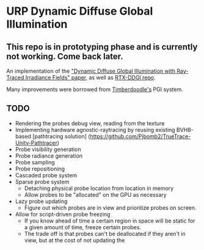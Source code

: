 # URP Dynamic Diffuse Global Illumination

## This repo is in prototyping phase and is currently not working. Come back later.

An implementation of the ["Dynamic Diffuse Global Illumination with Ray-Traced Irradiance Fields" paper](https://jcgt.org/published/0008/02/01/), as well as [RTX-DDGI repo](https://github.com/NVIDIAGameWorks/RTXGI-DDGI).

Many improvements were borrowed from [Timberdoodle's](https://github.com/Sunset-Flock/Timberdoodle/) PGI system.

## TODO
- Rendering the probes debug view, reading from the texture
- Implementing hardware agnostic-raytracing by reusing existing BVH8-based [pathtracing solution] (https://github.com/Pjbomb2/TrueTrace-Unity-Pathtracer)
- Probe visibility generation
- Probe radiance generation
- Probe sampling
- Probe repositioning
- Cascaded probe system
- Sparse probe system
  - Detaching physical probe location from location in memory
  - Allow probes to be "allocated" on the GPU as necessary
- Lazy probe updating
  - Figure out which probes are in view and prioritize probes on screen.
- Allow for script-driven probe freezing
  - If you know ahead of time a certain region in space will be static for a given amount of time, freeze certain probes.
  - The trade off is that probes can't be deallocated if they aren't in view, but at the cost of not updating the  
